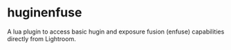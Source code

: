 # huginenfuse
A lua plugin to access basic hugin and exposure fusion (enfuse) capabilities directly from Lightroom.
